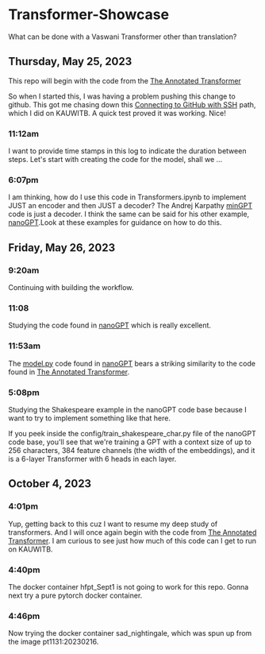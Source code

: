 # Transformer-Showcase
What can be done with a Vaswani Transformer other than translation?

## Thursday, May 25, 2023

This repo will begin with the code from the [The Annotated Transformer](https://github.com/harvardnlp/annotated-transformer) 

So when I started this, I was having a problem pushing this change to github. This got me chasing down this [Connecting to GitHub with SSH](https://docs.github.com/en/authentication/connecting-to-github-with-ssh) path, which I did on KAUWITB. A quick test proved it was working. Nice!

### 11:12am

I want to provide time stamps in this log to indicate the duration between steps. 
Let's start with creating the code for the model, shall we ... 

### 6:07pm

I am thinking, how do I use this code in Transformers.ipynb to implement JUST an encoder and then JUST a decoder? The Andrej Karpathy [minGPT](https://github.com/karpathy/minGPT) code is just a decoder. I think the same can be said for his other example, [nanoGPT](https://github.com/karpathy/nanoGPT).Look at these examples for guidance on how to do this. 

## Friday, May 26, 2023

### 9:20am

Continuing with building the workflow.

### 11:08 

Studying the code found in [nanoGPT](https://github.com/karpathy/nanoGPT) which is really excellent.

### 11:53am

The [model.py](https://github.com/karpathy/nanoGPT/blob/master/model.py) code found in [nanoGPT](https://github.com/karpathy/nanoGPT) bears a striking similarity to the code found in [The Annotated Transformer](https://github.com/harvardnlp/annotated-transformer).

### 5:08pm

Studying the Shakespeare example in the nanoGPT code base because I want to try to implement something like that here.

If you peek inside the config/train_shakespeare_char.py file of the nanoGPT code base, you'll see that we're training a GPT with a context size of up to 256 characters, 384 feature channels (the width of the embeddings), and it is a 6-layer Transformer with 6 heads in each layer.

## October 4, 2023

### 4:01pm 

Yup, getting back to this cuz I want to resume my deep study of transformers. And I will once again begin with the code from [The Annotated Transformer](https://nlp.seas.harvard.edu/annotated-transformer/). I am curious to see just how much of this code can I get to run on KAUWITB. 

### 4:40pm

The docker container hfpt_Sept1 is not going to work for this repo. Gonna next try a pure pytorch docker container. 

### 4:46pm

Now trying the docker container sad_nightingale, which was spun up from the image pt1131:20230216. 